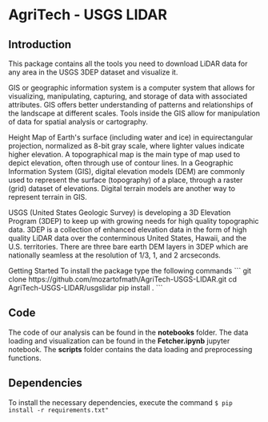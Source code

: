# AgriTech - USGS LIDAR
## Introduction
<p>
This package contains all the tools you need to download LiDAR data for any area in the USGS 3DEP dataset and visualize it.
</p>
<p>
GIS or geographic information system is a computer system that allows for visualizing, manipulating, capturing, and storage of data with associated attributes. GIS offers better understanding of patterns and relationships of the landscape at different scales. Tools inside the GIS allow for manipulation of data for spatial analysis or cartography.
</p>
<p>
Height Map of Earth's surface (including water and ice) in equirectangular projection, normalized as 8-bit gray scale, where lighter values indicate higher elevation. A topographical map is the main type of map used to depict elevation, often through use of contour lines. In a Geographic Information System (GIS), digital elevation models (DEM) are commonly used to represent the surface (topography) of a place, through a raster (grid) dataset of elevations. Digital terrain models are another way to represent terrain in GIS. 
</p>
<p>
USGS (United States Geologic Survey) is developing a 3D Elevation Program (3DEP) to keep up with growing needs for high quality topographic data. 3DEP is a collection of enhanced elevation data in the form of high quality LiDAR data over the conterminous United States, Hawaii, and the U.S. territories. There are three bare earth DEM layers in 3DEP which are nationally seamless at the resolution of 1/3, 1, and 2 arcseconds.
</p>
Getting Started
To install the package type the following commands
```
	git clone https://github.com/mozartofmath/AgriTech-USGS-LIDAR.git
	cd AgriTech-USGS-LIDAR/usgslidar
	pip install .
```
</p>

## Code
The code of our analysis can be found in the **notebooks** folder. The data loading and visualization can be found in the **Fetcher.ipynb** jupyter notebook. The **scripts** folder contains the data loading and preprocessing functions.

## Dependencies
To install the necessary dependencies, execute the command 
```$ pip install -r requirements.txt"```
